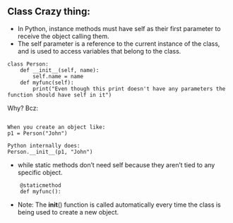 ## Class Crazy thing:
- In Python, instance methods must have self as their first parameter to receive the object calling them.
- The self parameter is a reference to the current instance of the class, and is used to access variables that belong to the class.

```
class Person:
    def __init__(self, name):
        self.name = name
    def myfunc(self):
        print("Even though this print doesn't have any parameters the function should have self in it")
```
Why? Bcz: 
```

When you create an object like:
p1 = Person("John")

Python internally does:
Person.__init__(p1, "John")
```
- while static methods don’t need self because they aren’t tied to any specific object.
``` 
    @staticmethod
    def myfunc():
```

- Note: The __init__() function is called automatically every time the class is being used to create a new object.